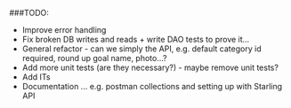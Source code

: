 ###TODO:
* Improve error handling
* Fix broken DB writes and reads + write DAO tests to prove it...
* General refactor - can we simply the API, e.g. default category id required, round up goal name, photo...?
* Add more unit tests (are they necessary?) - maybe remove unit tests?
* Add ITs
* Documentation ... e.g. postman collections and setting up with Starling API